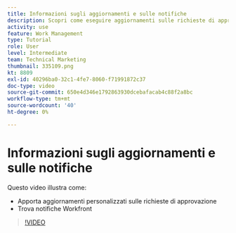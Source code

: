 ```yaml
---
title: Informazioni sugli aggiornamenti e sulle notifiche
description: Scopri come eseguire aggiornamenti sulle richieste di approvazione e trovare le notifiche in Workfront.
activity: use
feature: Work Management
type: Tutorial
role: User
level: Intermediate
team: Technical Marketing
thumbnail: 335109.png
kt: 8809
exl-id: 40296ba0-32c1-4fe7-8060-f71991872c37
doc-type: video
source-git-commit: 650e4d346e1792863930dcebafacab4c88f2a8bc
workflow-type: tm+mt
source-wordcount: '40'
ht-degree: 0%

---
```


# Informazioni sugli aggiornamenti e sulle notifiche

Questo video illustra come:

* Apporta aggiornamenti personalizzati sulle richieste di approvazione
* Trova notifiche Workfront

>[!VIDEO](https://video.tv.adobe.com/v/335109/?quality=12&learn=on)

<!---
learn more URLS
Tag others on updates
Update work
--->
